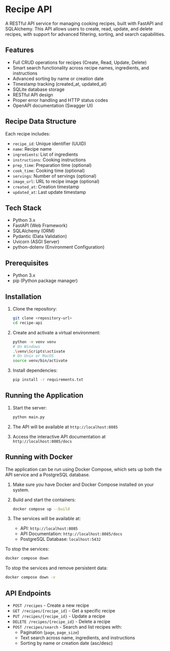 # Recipe API

A RESTful API service for managing cooking recipes, built with FastAPI and SQLAlchemy. This API allows users to create, read, update, and delete recipes, with support for advanced filtering, sorting, and search capabilities.

## Features

- Full CRUD operations for recipes (Create, Read, Update, Delete)
- Smart search functionality across recipe names, ingredients, and instructions
- Advanced sorting by name or creation date
- Timestamp tracking (created_at, updated_at)
- SQLite database storage
- RESTful API design
- Proper error handling and HTTP status codes
- OpenAPI documentation (Swagger UI)

## Recipe Data Structure

Each recipe includes:
- `recipe_id`: Unique identifier (UUID)
- `name`: Recipe name
- `ingredients`: List of ingredients
- `instructions`: Cooking instructions
- `prep_time`: Preparation time (optional)
- `cook_time`: Cooking time (optional)
- `servings`: Number of servings (optional)
- `image_url`: URL to recipe image (optional)
- `created_at`: Creation timestamp
- `updated_at`: Last update timestamp

## Tech Stack

- Python 3.x
- FastAPI (Web Framework)
- SQLAlchemy (ORM)
- Pydantic (Data Validation)
- Uvicorn (ASGI Server)
- python-dotenv (Environment Configuration)

## Prerequisites

- Python 3.x
- pip (Python package manager)

## Installation

1. Clone the repository:
   ```bash
   git clone <repository-url>
   cd recipe-api
   ```

2. Create and activate a virtual environment:
   ```bash
   python -m venv venv
   # On Windows
   .\venv\Scripts\activate
   # On Unix or MacOS
   source venv/bin/activate
   ```

3. Install dependencies:
   ```bash
   pip install -r requirements.txt
   ```

## Running the Application

1. Start the server:
   ```bash
   python main.py
   ```

2. The API will be available at `http://localhost:8085`
3. Access the interactive API documentation at `http://localhost:8085/docs`

## Running with Docker

The application can be run using Docker Compose, which sets up both the API service and a PostgreSQL database.

1. Make sure you have Docker and Docker Compose installed on your system.

2. Build and start the containers:
   ```bash
   docker compose up --build
   ```

3. The services will be available at:
   - API: `http://localhost:8085`
   - API Documentation: `http://localhost:8085/docs`
   - PostgreSQL Database: `localhost:5432`

To stop the services:
```bash
docker compose down
```

To stop the services and remove persistent data:
```bash
docker compose down -v
```

## API Endpoints

- `POST /recipes` - Create a new recipe
- `GET /recipes/{recipe_id}` - Get a specific recipe
- `PUT /recipes/{recipe_id}` - Update a recipe
- `DELETE /recipes/{recipe_id}` - Delete a recipe
- `POST /recipes/search` - Search and list recipes with:
  - Pagination (`page`, `page_size`)
  - Text search across name, ingredients, and instructions
  - Sorting by name or creation date (asc/desc)
